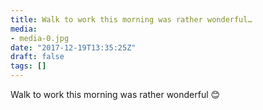 ```yaml
---
title: Walk to work this morning was rather wonderful…
media:
- media-0.jpg
date: "2017-12-19T13:35:25Z"
draft: false
tags: []
---
```

Walk to work this morning was rather wonderful 😊

